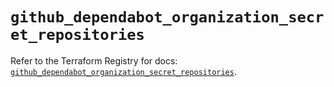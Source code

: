 # `github_dependabot_organization_secret_repositories`

Refer to the Terraform Registry for docs: [`github_dependabot_organization_secret_repositories`](https://registry.terraform.io/providers/integrations/github/6.7.5/docs/resources/dependabot_organization_secret_repositories).
